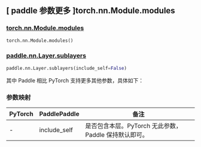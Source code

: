 ## [ paddle 参数更多 ]torch.nn.Module.modules

### [torch.nn.Module.modules](https://pytorch.org/docs/stable/generated/torch.nn.Module.html#torch.nn.Module.modules)

```python
torch.nn.Module.modules()
```

### [paddle.nn.Layer.sublayers](https://www.paddlepaddle.org.cn/documentation/docs/zh/api/paddle/nn/Layer_cn.html#sublayers-include-self-false)

```python
paddle.nn.Layer.sublayers(include_self=False)
```

其中 Paddle 相比 PyTorch 支持更多其他参数，具体如下：

### 参数映射

| PyTorch | PaddlePaddle | 备注 |
| ------- | ------------ | -- |
| -       | include_self | 是否包含本层。PyTorch 无此参数，Paddle 保持默认即可。 |

